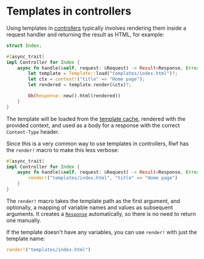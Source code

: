 # Templates in controllers

Using templates in [controllers](../../controllers/index.md) typically involves rendering them inside a request handler and returning the result as HTML, for example:

```rust
struct Index;

#[async_trait]
impl Controller for Index {
    async fn handle(&self, request: &Request) -> Result<Response, Error> {
        let template = Template::load("templates/index.html")?;
        let ctx = context!("title" => "Home page");
        let rendered = template.render(&ctx)?;

        Ok(Response::new().html(rendered))
    }
}
```

The template will be loaded from the [template cache](caching.md), rendered with the provided context, and used as a body for a response with the correct `Content-Type` header.

Since this is a very common way to use templates in controllers, Rwf has the `render!` macro to make this less verbose:

```rust
#[async_trait]
impl Controller for Index {
    async fn handle(&self, request: &Request) -> Result<Response, Error> {
        render!("templates/index.html", "title" => "Home page")
    }
}
```

The `render!` macro takes the template path as the first argument, and optionally, a mapping of variable names and values as subsequent arguments. It creates a [`Response`](../../controllers/response.md) automatically, so there is no need to return one manually.

If the template doesn't have any variables, you can use `render!` with just the template name:

```rust
render!("templates/index.html")
```
